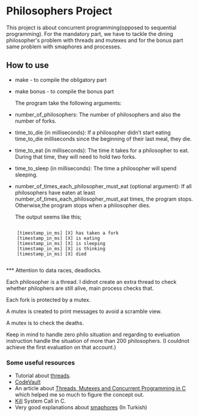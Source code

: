 # Philosophers Project

This project is about concurrent programming(opposed to sequential programming). For the mandatory part, we have to tackle the dining philosopher's problem with threads and mutexes and for the bonus part same problem with smaphores and processes.

 ## How to use
 
+ make - to compile the obligatory part
+ make bonus - to compile the bonus part

  The program take the following arguments:

* number_of_philosophers: The number of philosophers and also the number of forks.
* time_to_die (in milliseconds): If a philosopher didn’t start eating time_to_die milliseconds since the beginning of their last meal, they die.
* time_to_eat (in milliseconds): The time it takes for a philosopher to eat. During that time, they will need to hold two forks.
* time_to_sleep (in milliseconds): The time a philosopher will spend sleeping.
* number_of_times_each_philosopher_must_eat (optional argument): If all philosophers have eaten at least number_of_times_each_philosopher_must_eat times, the program stops. Otherwise,the program stops when a philosopher dies.

  The output seems like this;
```

    [timestamp_in_ms] [X] has taken a fork
    [timestamp_in_ms] [X] is eating
    [timestamp_in_ms] [X] is sleeping
    [timestamp_in_ms] [X] is thinking
    [timestamp_in_ms] [X] died
 
```
*** Attention to data races, deadlocks.

Each philosopher is a thread. I didnot create an extra thread to check whether philophers are still alive, main process checks that.

Each fork is protected by a mutex.

A mutex is created to print messages to avoid a scramble view.

A mutex is to check the deaths.

Keep in mind to handle zero philo situation and regarding to eveluation instruction handle the situation of more than 200 philosophers. (I couldnot achieve the first evaluation on that account.)

 
### Some useful resources

  * Tutorial about [threads](https://randu.org/tutorials/threads/).
  * [CodeVault](https://www.youtube.com/playlist?list=PLfqABt5AS4FmuQf70psXrsMLEDQXNkLq2)
  * An article about [Threads, Mutexes and Concurrent Programming in C](https://www.codequoi.com/en/threads-mutexes-and-concurrent-programming-in-c/) which helped me so much to figure the concept out.
  * [Kill](https://www.youtube.com/watch?v=5We_HtLlAbs&list=PLfqABt5AS4FkW5mOn2Tn9ZZLLDwA3kZUY&index=16&ab_channel=CodeVault)
System Call in C.
  * Very good explanations about [smaphores](https://zafersatilmiscom.wordpress.com/2020/01/14/semafor-ve-mutex-kavramlari/) (In Turkish)
